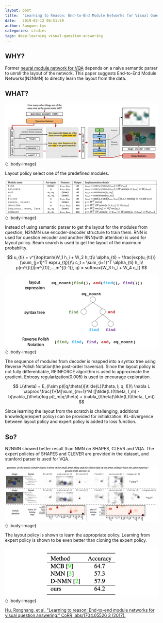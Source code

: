 ```yaml
---
layout: post
title:  "Learning to Reason: End-to-End Module Networks for Visual Question Answering"
date:   2019-02-12 08:51:59
author: Sungwon Lyu
categories: studies
tags: deep-learning visual-question-answering
---
```

## WHY? 
Former [neural module network for VQA](https://lyusungwon.github.io/computer-vision/2018/12/15/nmn.html) depends on a naive semantic parser to unroll the layout of the network. This paper suggests End-to-End Module Networks(N2NMN) to directly learn the layout from the data. 

## WHAT?
![image](/assets/images/n2nmn1.png){: .body-image}

Layout policy select one of the predefined modules.

![image](/assets/images/n2nmn2.png){: .body-image}

Instead of using semantic parser to get the layout for the modules from question, N2NMN use encoder-decoder structure to train them. RNN is used for question encoder and another RNN(with attention) is used for layout policy. Beam search is used to get the layout of the maximum probability.

$$
u_{ti} = v^{\top}tanh(W_1 h_i + W_2 h_t)\\
\alpha_{ti} = \frac{exp(u_{ti})}{\sum_{j=1}^T exp(u_{tj})}\\
c_t = \sum_{i=1}^T \alpha_{ti} h_i\\
p(m^{(t)}|m^{(1)},...,m^{(t-1)}, q) = softmax(W_3 h_t + W_4 c_t) 
$$

![image](/assets/images/n2nmn3.png){: .body-image}

The sequence of modules from decoder is mapped into a syntax tree using Reverse Polish Notation(the post-order traversal). Since the layout policy is not fully differentiable, REINFORCE algorithm is used to approximate the gradient. Entropy regularization(0.005) is used to encourage exploration.

$$
L(\theta) = E_{l\sim p(l|q;\theta)}[\tilde{L}(\theta, l; q, I)]\\
\nabla L \approx \frac{1}{M}\sum_{m=1}^M ([\tilde{L}(\theta, l_m) - b]\nabla_{\theta}log p(l_m|q;\theta) + \nabla_{\theta}\tilde{L}(\theta, l_m))
$$

Since learning the layout from the scratch is challenging, additional knowledge(expert policy) can be provided for initialization. KL-divergence between layout policy and expert policy is added to loss function. 

## So?
N2NMN showed better result than NMN on SHAPES, CLEVR and VQA. The expert policies of SHAPES and CLEVER are provided in the dataset, and stanford parser is used for VQA.

![image](/assets/images/n2nmn4.png){: .body-image}

The layout policy is shown to learn the appropriate policy. Learning from expert policy is shown to be even better than cloning the expert policy.

![image](/assets/images/n2nmn5.png){: .body-image}

[Hu, Ronghang, et al. "Learning to reason: End-to-end module networks for visual question answering." CoRR, abs/1704.05526 3 (2017).](http://openaccess.thecvf.com/content_ICCV_2017/papers/Hu_Learning_to_Reason_ICCV_2017_paper.pdf)

